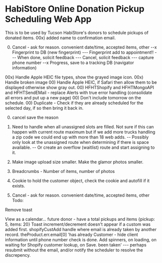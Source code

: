 # HabiStore Online Donation Pickup Scheduling Web App

This is to be used by Tucson HabiStore's donors to schedule pickups of donated items.
00x) added name to confirmation email.

00) Cancel - ask for reason. convenient date/time, accepted items, other
--x Fingerprint to DB (new fingerprint)
--- Fingerprint add to appointment!!
--- When done, solicit feedback
--- Cancel, solicit feedback
--- capture phone number
--x Progress, save to a tracking DB (navigator information)

00x) Handle Apple HEIC file types, show the grayed image icon.
00x) Handle broken image
00) Handle Apple HEIC, if Safari then allow them to be displayed otherwise show gray out. 
00) HFHTShopify and HFHTMongoAPI and HFHTSendEMail - replace Alerts with true error handling (consolidate all errors and put up a new page)
00) Don't include tomorrow on the schedule.
00) Duplicate - Check if they are already scheduled for the selected day, if so then bring it back in.

0) cancel save the reason 

1) Need to handle when all unassigned slots are filled. Not sure if this can happen with current route maximum but if we add more trucks handling a zip code we could end up with more than 18 web adds.
-- Possibly only look at the unassigned route when determining if there is space available. 
-- Or create an overflow (waitlist) route and start assigning to it. 
4) Make image upload size smaller. Make the glamor photos smaller.
5) Breadcrumbs - Number of items, number of photos
6) Cookie to hold the customer object, check the cookie and autofill if it exists.
7) Cancel - ask for reason. convenient date/time, accepted items, other
Todo:




Remove toast

View as a calendar... future
donor - have a total pickups and items {pickup: 5, items: 20}
Toast increment/decrement doesn't appear if a custom was added first.
shopifyCustAdd handle where email is already taken by another record. theProduct.err.email[0] 'has already 
Customer - hide client information until phone number check is done.
Add spinners, on loading, on waiting for Shopify customer lookup, on Save.
been taken'
--- perhaps resubmit without the email, and/or notify the scheduler to resolve the discrepency.
